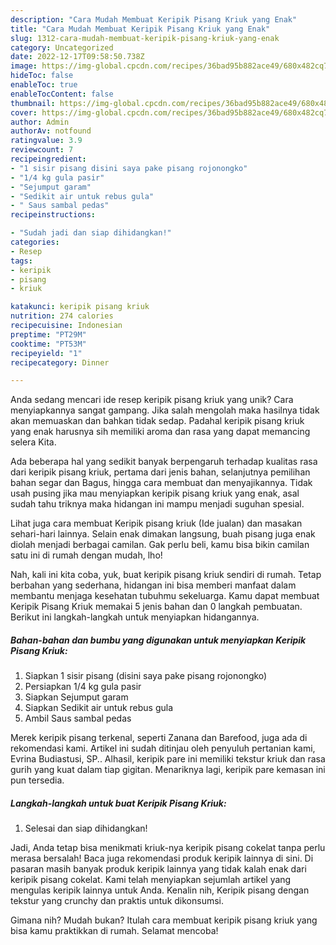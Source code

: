 ```yaml
---
description: "Cara Mudah Membuat Keripik Pisang Kriuk yang Enak"
title: "Cara Mudah Membuat Keripik Pisang Kriuk yang Enak"
slug: 1312-cara-mudah-membuat-keripik-pisang-kriuk-yang-enak
category: Uncategorized
date: 2022-12-17T09:58:50.738Z
image: https://img-global.cpcdn.com/recipes/36bad95b882ace49/680x482cq70/keripik-pisang-kriuk-foto-resep-utama.jpg
hideToc: false
enableToc: true
enableTocContent: false
thumbnail: https://img-global.cpcdn.com/recipes/36bad95b882ace49/680x482cq70/keripik-pisang-kriuk-foto-resep-utama.jpg
cover: https://img-global.cpcdn.com/recipes/36bad95b882ace49/680x482cq70/keripik-pisang-kriuk-foto-resep-utama.jpg
author: Admin
authorAv: notfound
ratingvalue: 3.9
reviewcount: 7
recipeingredient:
- "1 sisir pisang disini saya pake pisang rojonongko"
- "1/4 kg gula pasir"
- "Sejumput garam"
- "Sedikit air untuk rebus gula"
- " Saus sambal pedas"
recipeinstructions:

- "Sudah jadi dan siap dihidangkan!"
categories:
- Resep
tags:
- keripik
- pisang
- kriuk

katakunci: keripik pisang kriuk 
nutrition: 274 calories
recipecuisine: Indonesian
preptime: "PT29M"
cooktime: "PT53M"
recipeyield: "1"
recipecategory: Dinner

---
```





Anda sedang mencari ide resep keripik pisang kriuk yang unik? Cara menyiapkannya sangat gampang. Jika salah mengolah maka hasilnya tidak akan memuaskan dan bahkan tidak sedap. Padahal keripik pisang kriuk yang enak harusnya sih memiliki aroma dan rasa yang dapat memancing selera Kita.





Ada beberapa hal yang sedikit banyak berpengaruh terhadap kualitas rasa dari keripik pisang kriuk, pertama dari jenis bahan, selanjutnya pemilihan bahan segar dan Bagus, hingga cara membuat dan menyajikannya. Tidak usah pusing jika mau menyiapkan keripik pisang kriuk yang enak,      asal sudah tahu triknya maka hidangan ini mampu menjadi suguhan spesial.














Lihat juga cara membuat Keripik pisang kriuk (Ide jualan) dan masakan sehari-hari lainnya. Selain enak dimakan langsung, buah pisang juga enak diolah menjadi berbagai camilan. Gak perlu beli, kamu bisa bikin camilan satu ini di rumah dengan mudah, lho!






Nah, kali ini kita coba, yuk, buat keripik pisang kriuk sendiri di rumah. Tetap berbahan yang sederhana, hidangan ini bisa memberi manfaat dalam membantu menjaga kesehatan tubuhmu sekeluarga. Kamu dapat membuat Keripik Pisang Kriuk memakai 5 jenis bahan dan 0 langkah pembuatan. Berikut ini langkah-langkah untuk menyiapkan hidangannya.

<!--inarticleads1-->

##### Bahan-bahan dan bumbu yang digunakan untuk menyiapkan Keripik Pisang Kriuk:

1. Siapkan 1 sisir pisang (disini saya pake pisang rojonongko)
1. Persiapkan 1/4 kg gula pasir
1. Siapkan Sejumput garam
1. Siapkan Sedikit air untuk rebus gula
1. Ambil  Saus sambal pedas


Merek keripik pisang terkenal, seperti Zanana dan Barefood, juga ada di rekomendasi kami. Artikel ini sudah ditinjau oleh penyuluh pertanian kami, Evrina Budiastusi, SP.. Alhasil, keripik pare ini memiliki tekstur kriuk dan rasa gurih yang kuat dalam tiap gigitan. Menariknya lagi, keripik pare kemasan ini pun tersedia. 

<!--inarticleads2-->

##### Langkah-langkah untuk buat Keripik Pisang Kriuk:


1. Selesai dan siap dihidangkan!

Jadi, Anda tetap bisa menikmati kriuk-nya keripik pisang cokelat tanpa perlu merasa bersalah! Baca juga rekomendasi produk keripik lainnya di sini. Di pasaran masih banyak produk keripik lainnya yang tidak kalah enak dari keripik pisang cokelat. Kami telah menyiapkan sejumlah artikel yang mengulas keripik lainnya untuk Anda. Kenalin nih, Keripik pisang dengan tekstur yang crunchy dan praktis untuk dikonsumsi. 

Gimana nih? Mudah bukan? Itulah cara membuat keripik pisang kriuk yang bisa kamu praktikkan di rumah. Selamat mencoba!
